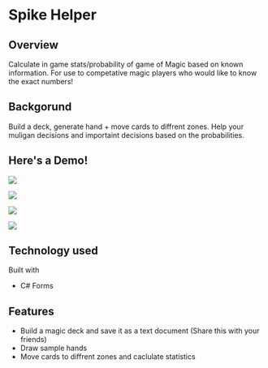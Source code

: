# Spike Helper

## Overview

Calculate in game stats/probability of game of Magic based on known information. For use to competative magic players who would like to know the exact numbers!

## Backgorund

Build a deck, generate hand + move cards to diffrent zones. Help your muligan decisions and importaint decisions based on the probabilities. 

## Here's a Demo! 
![](https://github.com/yourguyphil/Spike-Helper/tree/master/Demo%20Images/Inital%Page.PNG)

![](https://github.com/yourguyphil/Spike-Helper/tree/master/Demo%20Images/Deck%Builder.PNG)

![](https://github.com/yourguyphil/Spike-Helper/tree/master/Demo%20Images/Load%a%deck.PNG)

![](https://github.com/yourguyphil/Spike-Helper/tree/master/Demo%20Images/In%app.PNG)

## Technology used

Built with

  - C# Forms

## Features

- Build a magic deck and save it as a text document (Share this with your friends)
- Draw sample hands
- Move cards to diffrent zones and caclulate statistics
